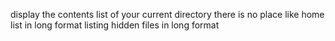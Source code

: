 display the contents list of your current directory
there is no place like home
list in long format
listing hidden files in long format
